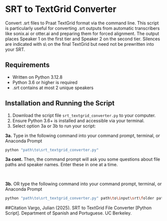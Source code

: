 # SRT to TextGrid Converter

Convert .srt files to Praat TextGrid format via the command line. This script is particularly useful for converting .srt outputs from automatic transcribers like sonix.ai or otter.ai and preparing them for forced alignment. The output places Speaker 1 on the first tier and Speaker 2 on the second tier. Silences are indicated with s\ on the final TextGrid but need not be prewritten into your SRT.

## Requirements
- Written on Python 3.12.8
- Python 3.6 or higher is required
- .srt contains at most 2 unique speakers

## Installation and Running the Script
1. Download the script file `srt_textgrid_converter.py` to your computer.
2. Ensure Python 3.6+ is installed and accessible via your terminal.
3. Select option 3a or 3b to run your script:

**3a.** Type in the following command into your command prompt, terminal, or Anaconda Prompt

```bash
python "path\to\srt_textgrid_converter.py"
```

**3a cont.** Then, the command prompt will ask you some questions about file paths and speaker names. Enter these in one at a time.

<br>

**3b.** OR type the following command into your command prompt, terminal, or Anaconda Prompt
```bash
python "path\to\srt_textgrid_converter.py" path\to\input\srt\folder path\to\output\textgrid\folder Speaker1NameDisplayedOnSRT Speaker2NameDisplayedOnSRT
```

##Citation
Vargo, Julian (2025). SRT to TextGrid File Converter [Python Script].
Department of Spanish and Portuguese. UC Berkeley.
